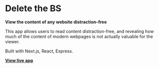 # Delete the BS

__View the content of any website distraction-free__

This app allows users to read content distraction-free, and revealing
how much of the content of modern webpages is not actually valuable for the viewer.

Built with Next.js, React, Express.

__[View live app](https://deletethebs.herokuapp.com/)__
